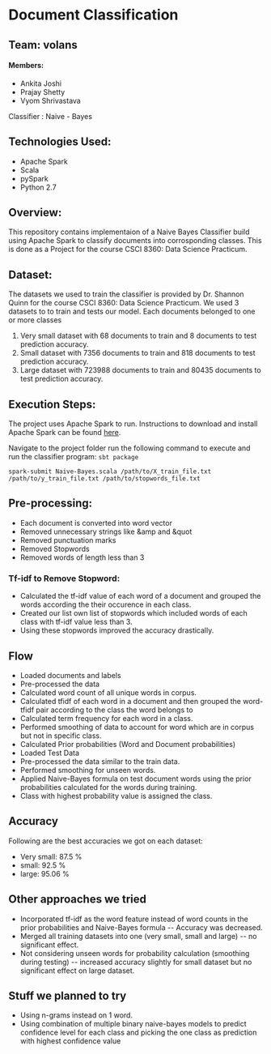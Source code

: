 # Document Classification
## Team: volans
#### Members: 
* Ankita Joshi
* Prajay Shetty
* Vyom Shrivastava

Classifier : Naive - Bayes

## Technologies Used:
* Apache Spark
* Scala
* pySpark
* Python 2.7

## Overview:
This repository contains implementaion of a Naive Bayes Classifier build using Apache Spark to classify documents into corrosponding classes. This is done as a Project for the course CSCI 8360: Data Science Practicum.

## Dataset:
The datasets we used to train the classifier is provided by Dr. Shannon Quinn for the course CSCI 8360: Data Science Practicum. We used 3 datasets to to train and tests our model. Each documents belonged to one or more classes
1. Very small dataset with 68 documents to train and 8 documents to test prediction accuracy.
2. Small dataset with 7356 documents to train and 818 documents to test prediction accuracy.
3. Large dataset with 723988 documents to train  and 80435 documents to test prediction accuracy.

## Execution Steps:
The project uses Apache Spark to run. Instructions to download and install Apache Spark can be found [here](https://spark.apache.org/downloads.html).

Navigate to the project folder run the following command to execute and run the classifier program:
`sbt package`
    
`spark-submit Naive-Bayes.scala /path/to/X_train_file.txt /path/to/y_train_file.txt /path/to/stopwords_file.txt`

## Pre-processing: 
* Each document is converted into word vector
* Removed unnecessary strings like &amp and &quot
* Removed punctuation marks
* Removed Stopwords
* Removed words of length less than 3

### Tf-idf to Remove Stopword:
* Calculated the tf-idf value of each word of a document and grouped the words according the their occurence in each class.
* Created our list own list of stopwords which included words of each class with tf-idf value less than 3.
* Using these stopwords improved the accuracy drastically.

## Flow
* Loaded documents and labels 
* Pre-processed the data
* Calculated word count of all unique words in corpus.
* Calculated tfidf of each word in a document and then grouped the word-tfidf pair according to the class the word belongs to
* Calculated term frequency for each word in a class.
* Performed smoothing of data to account for word which are in corpus but not in specific class. 
* Calculated Prior probabilities (Word and Document probabilities)
* Loaded Test Data
* Pre-processed the data similar to the train data.
* Performed smoothing for unseen words.
* Applied Naive-Bayes formula on test document words using the prior probabilities calculated for the words during training.
* Class with highest probability value is assigned the class.

## Accuracy
Following are the best accuracies we got on each dataset:
* Very small: 87.5 %
* small: 92.5 %
* large: 95.06 % 

## Other approaches we tried
* Incorporated tf-idf as the word feature instead of word counts in the prior probabilities and Naive-Bayes formula -- Accuracy was decreased.
* Merged all training datasets into one (very small, small and large) -- no significant effect.
* Not considering unseen words for probability calculation (smoothing during testing) -- increased accuracy slightly for small dataset but no significant effect on large dataset.

## Stuff we planned to try
* Using n-grams instead on 1 word.
* Using combination of multiple binary naive-bayes models to predict confidence level for each class and picking the one class as prediction with highest confidence value

